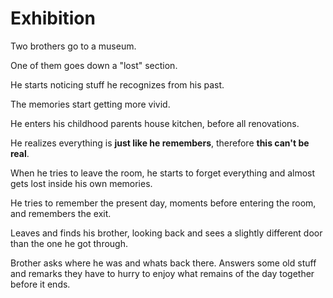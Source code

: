 # Exhibition

Two brothers go to a museum.

One of them goes down a "lost" section.

He starts noticing stuff he recognizes from his past.

The memories start getting more vivid.

He enters his childhood parents house kitchen, before all renovations.

He realizes everything is **just like he remembers**, therefore **this can't be real**.

When he tries to leave the room, he starts to forget everything and almost gets lost inside his own memories.

He tries to remember the present day, moments before entering the room, and remembers the exit.

Leaves and finds his brother, looking back and sees a slightly different door than the one he got through.

Brother asks where he was and whats back there. Answers some old stuff and remarks they have to hurry to enjoy what remains of the day together before it ends.
